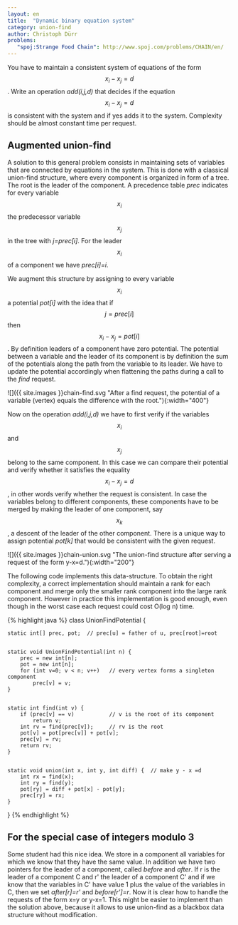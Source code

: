 ```yaml
---
layout: en
title:  "Dynamic binary equation system"
category: union-find
author: Christoph Dürr
problems:
   "spoj:Strange Food Chain": http://www.spoj.com/problems/CHAIN/en/
---
```


You have to maintain a consistent system of equations of the form $$x_i - x_j = d$$.  Write an operation *add(i,j,d)* that decides if the equation $$x_i - x_j = d$$ is consistent with the system and if yes adds it to the system.  Complexity should be almost constant time per request.

## Augmented union-find

A solution to this general problem consists in maintaining sets of variables that are connected by equations in the system.
This is done with a classical union-find structure, where every component is organized in form of a tree. The root is the leader of the component.  A precedence table *prec* indicates for every variable $$x_i$$ the predecessor variable $$x_j$$ in the tree with *j=prec[i]*.  For the leader  $$x_i$$ of a component we have *prec[i]=i*.

We augment this structure by assigning to every variable $$x_i$$ a potential *pot[i]* with the idea that if $$j=prec[i]$$ then $$x_i-x_j=pot[i]$$.  By definition leaders of a component have zero potential.  The potential between a variable and the leader of its component is by definition the sum of the potentials along the path from the variable to its leader.  We have to update the potential accordingly when flattening the paths during a call to the *find* request.

![]({{ site.images }}chain-find.svg "After a find request, the potential of a variable (vertex) equals the difference with the root."){:width="400"}


Now on the operation *add(i,j,d)* we have to first verify if the variables $$x_i$$ and $$x_j$$ belong to the same component.  In this case we can compare their potential and verify whether it satisfies the equality $$x_i - x_j = d$$, in other words verify whether the request is consistent.  In case the variables belong to different components, these components have to be merged by making the leader of one component, say $$x_k$$, a descent of the leader of the other component.  There is a unique way to assign potential *pot[k]* that would be consistent with the given request.

![]({{ site.images }}chain-union.svg "The union-find structure after serving a request of the form y-x=d."){:width="200"}


The following code implements this data-structure.  To obtain the right complexity, a correct implementation should maintain a rank for each component and merge only the smaller rank component into the large rank component.  However in practice this implementation is good enough, even though in the worst case each request could cost O(log n) time.

{% highlight java %}
class UnionFindPotential {

    static int[] prec, pot;  // prec[u] = father of u, prec[root]=root


    static void UnionFindPotential(int n) {
        prec = new int[n];
        pot = new int[n];
        for (int v=0; v < n; v++)   // every vertex forms a singleton component
            prec[v] = v;
    }


    static int find(int v) {
        if (prec[v] == v)           // v is the root of its component
            return v;
        int rv = find(prec[v]);     // rv is the root
        pot[v] = pot[prec[v]] + pot[v];
        prec[v] = rv;
        return rv;
    }


    static void union(int x, int y, int diff) {  // make y - x =d
        int rx = find(x);
        int ry = find(y);
        pot[ry] = diff + pot[x] - pot[y];
        prec[ry] = rx;
    }
}
{% endhighlight %}


## For the special case of integers modulo 3

Some student had this nice idea. We store in a component all variables for which we know that they have the same value.  In addition we have two pointers for the leader of a component, called *before* and *after*.  If r is the leader of a component C and  r' the leader of a component C' and if we know that the variables in C' have value 1 plus the value of the variables in C, then we set *after[r]=r'* and *before[r']=r*.   Now it is clear how to handle the requests of the form x=y or y-x=1.  This might be easier to implement than the solution above, because it allows to use union-find as a blackbox data structure without modification.
